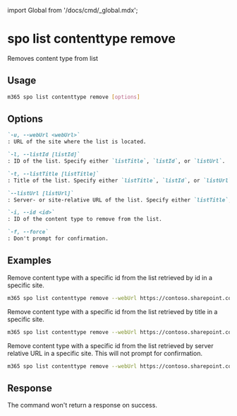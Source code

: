 <!-- DISCLAIMER: All secrets, passwords, and sensitive values in this document are examples only and not real credentials. -->
import Global from '/docs/cmd/_global.mdx';

# spo list contenttype remove

Removes content type from list

## Usage

```sh
m365 spo list contenttype remove [options]
```

## Options

```md definition-list
`-u, --webUrl <webUrl>`
: URL of the site where the list is located.

`-l, --listId [listId]`
: ID of the list. Specify either `listTitle`, `listId`, or `listUrl`.

`-t, --listTitle [listTitle]`
: Title of the list. Specify either `listTitle`, `listId`, or `listUrl`.

`--listUrl [listUrl]`
: Server- or site-relative URL of the list. Specify either `listTitle`, `listId`, or `listUrl`.

`-i, --id <id>`
: ID of the content type to remove from the list.

`-f, --force`
: Don't prompt for confirmation.
```

<Global />

## Examples

Remove content type with a specific id from the list retrieved by id in a specific site.

```sh
m365 spo list contenttype remove --webUrl https://contoso.sharepoint.com/sites/project-x --listId 0cd891ef-afce-4e55-b836-fce03286cccf --id EXAMPLE_SECRET_VALUE_PLACEHOLDER
```

Remove content type with a specific id from the list retrieved by title in a specific site.

```sh
m365 spo list contenttype remove --webUrl https://contoso.sharepoint.com/sites/project-x --listTitle Documents --id EXAMPLE_SECRET_VALUE_PLACEHOLDER
```

Remove content type with a specific id from the list retrieved by server relative URL in a specific site. This will not prompt for confirmation.

```sh
m365 spo list contenttype remove --webUrl https://contoso.sharepoint.com/sites/project-x --listUrl 'sites/project-x/Documents' --id EXAMPLE_SECRET_VALUE_PLACEHOLDER --force
```

## Response

The command won't return a response on success.
